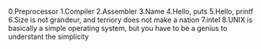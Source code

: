 0.Preprocessor
1.Compiler
2.Assembler
3.Name
4.Hello, puts
5.Hello, printf
6.Size is not grandeur, and terriory does not make a nation 
7.intel
8.UNIX is basically a simple operating system, but you have to be a genius to understant the simplicity
